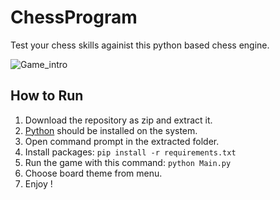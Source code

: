 # ChessProgram

Test your chess skills againist this python based chess engine.

![Game_intro](https://user-images.githubusercontent.com/57285244/221416307-3bc7007a-6816-40d8-a17b-dca38d208045.png)

## How to Run    
1. Download the repository as zip and extract it.    
2. [Python](https://www.python.org/) should be installed on the system.     
3. Open command prompt in the extracted folder.     
4. Install packages: `pip install -r requirements.txt`     
5. Run the game with this command: `python Main.py`     
6. Choose board theme from menu.     
7. Enjoy !
